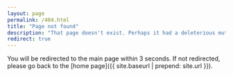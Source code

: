 ```yaml
---
layout: page
permalink: /404.html
title: "Page not found"
description: "That page doesn't exist. Perhaps it had a deleterious mutation..."
redirect: true
---
```


You will be redirected to the main page within 3 seconds. If not redirected, please go back to the [home page]({{ site.baseurl | prepend: site.url }}).

